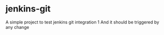 # jenkins-git

A simple project to test jenkins git integration 1
And it should be triggered by any change
